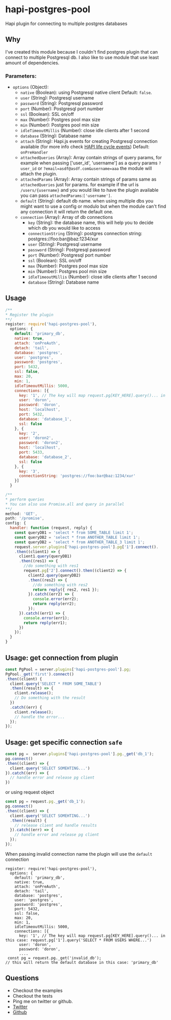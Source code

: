 # hapi-postgres-pool
Hapi plugin for connecting to multiple postgres databases

## Why
I've created this module because I couldn't find postgres plugin that can connect to multiple Postgresql db.
I also like to use module that use least amount of dependencies.

### Parameters:
+ `options` (Object):
  * `native` (Boolean): using Postgresql native client
    Default: `false`.
  * `user` (String): Postgresql username
  * `password` (String): Postgresql password
  * `port` (Number): Postgresql port number
  * `ssl` (Boolean): SSL on/off
  * `max` (Number): Postgres pool max size
  * `min` (Number): Postgres pool min size
  * `idleTimeoutMillis` (Number): close idle clients after 1 second
  * `database` (String): Database name
  * `attach` (String): Hapi.js events for creating Postgresql connection available (for more info
  check [HAPI life cycle events](https://hapijs.com/api/#request-lifecycle))
    Default: `onPreHandler`
  * `attachedQueries` (Array): Array contain strings of query params, for example when passing
    ['user_id', 'username'] as a query params `?user_id` or `?email=asdf@asdf.com&username=aaa`
    the module will attach the plugin.
  * `attachedParams` (Array): Array contain strings of params same as `attachedQueries` just for
    params. for example if the url is `/users/{username}` and you would like to have the plugin
    available you can pass `attachedParams`:`['username']`.
  * `default` (String): default db name. when using multiple dbs you might want
    to use a config or modulo but when the module can't find any connection it
    will return the default one.
  + `connection` (Array): Array of db connections
    * `key` (String): the database name, this will help you to decide which db
      you would like to access
    * `connectionString` (String): postgres connection string:
      postgres://foo:bar@baz:1234/xur
    * `user` (String): Postgresql username
    * `password` (String): Postgresql password
    * `port` (Number): Postgresql port number
    * `ssl` (Boolean): SSL on/off
    * `max` (Number): Postgres pool max size
    * `min` (Number): Postgres pool min size
    * `idleTimeoutMillis` (Number): close idle clients after 1 second
    * `database` (String): Database name


## Usage

```js
/**
* Register the plugin
**/
register: require('hapi-postgres-pool'),
  options: {
    default: 'primary_db',
    native: true,
    attach: 'onPreAuth',
    detach: 'tail',
    database: 'postgres',
    user: 'postgres',
    password: 'postgres',
    port: 5432,
    ssl: false,
    max: 20,
    min: 1,
    idleTimeoutMillis: 5000,
    connections: [{
      key: '1', // The key will map request.pg[KEY_HERE].query()... in this case: request.pg['1'].query('SELECT * FROM USERS WHERE...')
      user: 'doron',
      password: 'doron',
      host: 'localhost',
      port: 5432,
      database: 'database_1',
      ssl: false
    }, {
      key: '2',
      user: 'doron2',
      password: 'doron2',
      host: 'localhost',
      port: 5433,
      database: 'database_2',
      ssl: false
    }, {
      key: '3',
      connectionString: 'postgres://foo:bar@baz:1234/xur'
    }]
  }
```

```js
/**
* perform queries
* You can also use Promise.all and query in parallel
**/
method: 'GET',
path: '/promise',
config: {
  handler: function (request, reply) {
    const queryDB1 = 'select * from SOME_TABLE limit 1';
    const queryDB2 = 'select * from ANOTHER_TABLE limit 1';
    const queryDB2 = 'select * from ANOTHER_TABLE_3 limit 1';
    request.server.plugins['hapi-postgres-pool'].pg['1'].connect().
    .then((client1) => {
      client1.query(queryDB1)
      .then((res1) => {
        //do something with res1
        request.pg['2'].connect().then((client2) => {
          client2.query(queryDB2)
          .then((res2) => {
            //do something with res2
            return reply({ res2, res1 });
          }).catch((err2) => {
            console.error(err2);
            return reply(err2);
          });
      }).catch((err1) => {
        console.error(err1);
        return reply(err1);
      })
    });
  }
}
```

## Usage: get connection from plugin
```js
const PgPool = server.plugins['hapi-postgres-pool'].pg;
PgPool._get('first').connect()
.then((client) {
  client.query('SELECT * FROM SOME_TABLE')
  .then((result) => {
    client.release();
    // Do something with the result
  })
  .catch((err) {
    client.release();
    // handle the error...
  });
});
```

## Usage: get specific connection `safe`
```js
const pg =  server.plugins['hapi-postgres-pool'].pg._get('db_1');
pg.connect()
.then((client) => {
  client.query('SELECT SOMEHTING...')
}).catch((err) => {
  // handle error and release pg client
})
```
or using request object
```js
const pg = request.pg._get('db_1');
pg.connect()
.then((client) => {
  client.query('SELECT SOMEHTING...')
  .then((result) {
    // release client and handle results
  }).catch((err) => {
    // handle error and release pg client
  });
});
```
When passing invalid connection name the plugin will use the `default` connection
```
register: require('hapi-postgres-pool'),
  options: {
    default: 'primary_db',
    native: true,
    attach: 'onPreAuth',
    detach: 'tail',
    database: 'postgres',
    user: 'postgres',
    password: 'postgres',
    port: 5432,
    ssl: false,
    max: 20,
    min: 1,
    idleTimeoutMillis: 5000,
    connections: [{
      key: '1', // The key will map request.pg[KEY_HERE].query()... in this case: request.pg['1'].query('SELECT * FROM USERS WHERE...')
      user: 'doron',
      password: 'doron',
      ....
 const pg = request.pg._get('invalid_db');
// this will return the default database in this case: 'primary_db'
```


## Questions
  - Checkout the examples
  - Checkout the tests
  - Ping me on twitter or github.
  - [Twitter](twitter.com/segaldoron)
  - [Github](http://github.com/doron2402)
